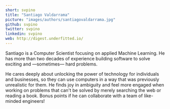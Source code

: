 ```yaml
---
short: svpino
title: "Santiago Valdarrama"
picture: "images/authors/santiagovaldarrama.jpg"
github: svpino
twitter: svpino
linkedin: svpino
web: http://digest.underfitted.io/
---
```


Santiago is a Computer Scientist focusing on applied Machine Learning.
He has more than two decades of experience building software to solve exciting and —sometimes— hard problems.

He cares deeply about unlocking the power of technology for individuals and businesses,
so they can use computers in a way that was previously unrealistic for them.
He finds joy in ambiguity and feel more engaged when working on problems that
can't be solved by merely searching the web or reading a book.
Bonus points if he can collaborate with a team of like-minded engineers!